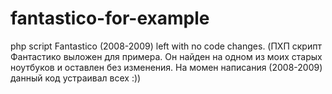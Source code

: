 # fantastico-for-example
php script Fantastico (2008-2009) left with no code changes. (ПХП скрипт Фантастико выложен для примера. Он найден на одном из моих старых ноутбуков и оставлен без изменения. На момен написания (2008-2009) данный код устраивал всех :))
